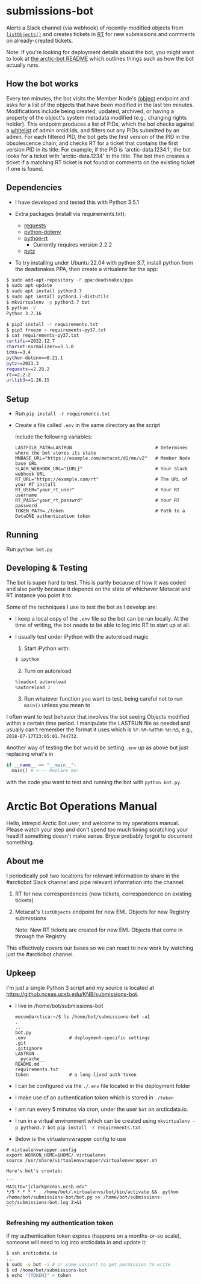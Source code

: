 # submissions-bot

Alerts a Slack channel (via webhook) of recently-modified objects from
[`listObjects()`](http://jenkins-1.dataone.org/jenkins/job/API%20Documentation%20-%20trunk/ws/api-documentation/build/html/apis/MN_APIs.html#MNRead.listObjects) and creates tickets in
[RT](https://www.bestpractical.com/rt-and-rtir) for new submissions and comments on already-created tickets.

Note: If you're looking for deployment details about the bot, you might want to look at [the arctic-bot README](https://github.nceas.ucsb.edu/KNB/arctic-data/blob/master/datateam/How_To/arctic-bot.md) which outlines things such as how the bot actually runs.

## How the bot works

Every ten minutes, the bot visits the Member Node's [/object](http://jenkins-1.dataone.org/jenkins/job/API%20Documentation%20-%20trunk/ws/api-documentation/build/html/apis/MN_APIs.html#MNRead.listObjects) endpoint and asks for a list of the objects that have been modified in the last ten minutes.
Modifications include being created, updated, archived, or having a property of the object's system metadata modified (e.g., changing rights holder).
This endpoint produces a list of PIDs, which the bot checks against a [whitelist](https://cn.dataone.org/cn/v2/accounts/CN=arctic-data-admins,DC=dataone,DC=org) of admin orcid Ids, and filters out any PIDs submitted by an admin.
For each filtered PID, the bot gets the first version of the PID in the obsolescence chain, and checks RT for a ticket that contains the first version PID in its title.
For example, if the PID is 'arctic-data.1234.1', the bot looks for a ticket with 'arctic-data.1234' in the title.
The bot then creates a ticket if a matching RT ticket is not found or comments on the existing ticket if one is found.

## Dependencies

- I have developed and tested this with Python 3.5.1
- Extra packages (install via requirements.txt):
  - [requests](http://docs.python-requests.org/en/master/)
  - [python-dotenv](https://github.com/theskumar/python-dotenv)
  - [python-rt](https://gitlab.labs.nic.cz/labs/python-rt)
    - Currently requires version 2.2.2
  - [pytz](https://github.com/newvem/pytz)

- To try installing under Ubuntu 22.04 with python 3.7, install python from the deadsnakes PPA, then create a virtualenv for the app:

```sh
$ sudo add-apt-repository -P ppa:deadsnakes/ppa
$ sudo apt update   
$ sudo apt install python3.7
$ sudo apt install python3.7-distutils
$ mkvirtualenv -p python3.7 bot
$ python -V
Python 3.7.16

$ pip3 install -r requirements.txt
$ pip3 freeze > requirements-py37.txt
$ cat requirements-py37.txt
certifi==2022.12.7
charset-normalizer==3.1.0
idna==3.4
python-dotenv==0.21.1
pytz==2023.3
requests==2.28.2
rt==2.2.2
urllib3==1.26.15
```

## Setup

- Run `pip install -r requirements.txt`
- Create a file called `.env` in the same directory as the script

  Include the following variables:

  ```text
  LASTFILE_PATH=LASTRUN                               # Determines where the bot stores its state
  MNBASE_URL="https://example.com/metacat/d1/mn/v2"   # Member Node base URL
  SLACK_WEBHOOK_URL="{URL}"                           # Your Slack webhook URL
  RT_URL="https://example.com/rt"                     # The URL of your RT install
  RT_USER="your_rt_user"                              # Your RT username
  RT_PASS="your_rt_passwrd"                           # Your RT password
  TOKEN_PATH=./token                                  # Path to a DataONE authentication token
  ```

## Running

Run `python bot.py`

## Developing & Testing

The bot is super hard to test.
This is partly because of how it was coded and also partly because it depends on the state of whichever Metacat and RT instance you point it to.

Some of the techniques I use to test the bot as I develop are:

- I keep a local copy of the `.env` file so the bot can be run locally. At the time of writing, the bot needs to be able to log into RT to start up at all.
- I usually test under iPython with the autoreload magic
  1. Start iPython with:

  ```sh
  $ ipython
  ```
  2. Turn on autoreload

  ```python
  %loadext autoreload
  %autoreload 2
  ```

  3. Run whatever function you want to test, being careful not to run `main()` unless you mean to

I often want to test behavior that involves the bot seeing Objects modified within a certain time period.
I manipulate the LASTRUN file as needed and usually can't remember the format it uses which is `%Y-%M-%dT%H:%H:%S`, e.g., `2018-07-17T23:05:01.744732`.

Another way of testing the bot would be setting `.env` up as above but just replacing what's in

```python
if __name__ == "__main__":
  main() # <--- Replace me!
```

with the code you want to test and running the bot with `python bot.py`.

# Arctic Bot Operations Manual

Hello, intrepid Arctic Bot user, and welcome to my operations manual.
Please watch your step and don't spend too much timing scratching your head if something doesn't make sense. Bryce probably forgot to document something.

## About me

I periodically poll two locations for relevant information to share in the #arcticbot Slack channel and pipe relevant information into the channel:

1. RT for new correspondences (new tickets, correspondence on existing tickets)
2. Metacat's `listObjects` endpoint for new EML Objects for new Registry submissions
    
    Note: New RT tickets are created for new EML Objects that come in through the Registry

This effectively covers our bases so we can react to new work by watching just the #arcticbot channel.

## Upkeep

I'm just a single Python 3 script and my source is located at https://github.nceas.ucsb.edu/KNB/submissions-bot.

- I live in /home/bot/submissions-bot

    ```
    mecum@arctica:~/$ ls /home/bot/submissions-bot -a1
    .
    ..
    bot.py
    .env                # deployment-specific settings
    .git
    .gitignore
    LASTRUN
    __pycache__
    README.md
    requirements.txt
    token               # a long-lived auth token
    ```

- I can be configured via the `./.env` file located in the deployment folder
- I make use of an authentication token which is stored in `./token`
- I am run every 5 minutes via cron, under the user `bot` on arcticdata.io. 
- I run in a virtual environment which can be created using `mkvirtualenv -p python3.7 bot` `pip install -r requirements.txt`
- Below is the virtualenvwrapper config to use
```
# virtualenvwrapper config
export WORKON_HOME=$HOME/.virtualenvs
source /usr/share/virtualenvwrapper/virtualenvwrapper.sh
```
 
    Here's bot's crontab:

    ```
    MAILTO="jclark@nceas.ucsb.edu"
    */5 * * * * . /home/bot/.virtualenvs/bot/bin/activate &&  python /home/bot/submissions-bot/bot.py >> /home/bot/submissions-bot/submissions-bot.log 2>&1
    ```

### Refreshing my authentication token

If my authentication token expires (happens on a months-or-so scale), someone will need to log into arcticdata.io and update it:

```sh
$ ssh arcticdata.io
...
$ sudo -u bot -i # or some variant to get permission to write
$ cd /home/bot/submissions-bot
$ echo "{TOKEN}" > token
```

